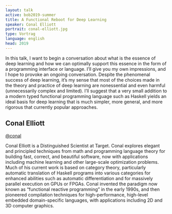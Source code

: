 ```yaml
---
layout: talk
active: bob2019-summer
title: A Functional Reboot for Deep Learning
speaker: Conal Elliott
portrait: conal-elliott.jpg
type: Vortrag
language: english
head: 2019
---
```


In this talk, I want to begin a conversation about what is the essence of
deep learning and how we can optimally support this essence in the form of
a programming interface or language. I’ll give you my own impressions, and
I hope to provoke an ongoing conversation. Despite the phenomenal success
of deep learning, it’s my sense that most of the choices made in the theory
and practice of deep learning are nonessential and even harmful
(unnecessarily complex and limited). I’ll suggest that a very small
addition to a modern typed functional programming language such as Haskell
yields an ideal basis for deep learning that is much simpler, more general,
and more rigorous that currently popular approaches.

## Conal Elliott

[@conal](http://twitter.com/conal)

Conal Elliott is a Distinguished Scientist at Target.  Conal explores
elegant and principled techniques from math and programming language
theory for building fast, correct, and beautiful software, now with
applications including machine learning and other large-scale
optimization problems. Much of his current work is based on category
theory, particularly automatic translation of Haskell programs into
various categories for enhanced abilities such as automatic
differentiation and for massively parallel execution on GPUs or FPGAs.
Conal invented the paradigm now known as “functional reactive
programming” in the early 1990s, and then pioneered compilation
techniques for high-performance, high-level embedded domain-specific
languages, with applications including 2D and 3D computer graphics.
